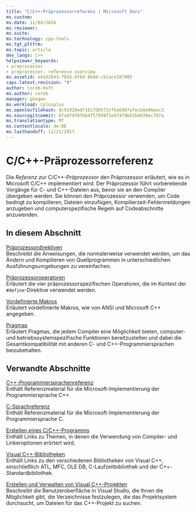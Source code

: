 ```yaml
---
title: "C/C++-Präprozessorreferenz | Microsoft Docs"
ms.custom: 
ms.date: 11/04/2016
ms.reviewer: 
ms.suite: 
ms.technology: cpp-tools
ms.tgt_pltfrm: 
ms.topic: article
dev_langs: C++
helpviewer_keywords:
- preprocessor
- preprocessor, reference overview
ms.assetid: e4a52843-7016-4f6d-8b40-cb1ace18f805
caps.latest.revision: "9"
author: corob-msft
ms.author: corob
manager: ghogen
ms.workload: cplusplus
ms.openlocfilehash: 8c91928edf1617d8572cf6a6087afecb8e08eec3
ms.sourcegitcommit: 8fa8fdf0fbb4f57950f1e8f4f9b81b4d39ec7d7a
ms.translationtype: MT
ms.contentlocale: de-DE
ms.lasthandoff: 12/21/2017
---
```

# <a name="cc-preprocessor-reference"></a>C/C++-Präprozessorreferenz
Die *Referenz zur C/C++-Präprozessor* den Präprozessor erläutert, wie es in Microsoft C/C++ implementiert wird. Der Präprozessor führt vorbereitende Vorgänge für C- und C++-Dateien aus, bevor sie an den Compiler übergeben werden. Sie können den Präprozessor verwenden, um Code bedingt zu kompilieren, Dateien einzufügen, Kompilierzeit-Fehlermeldungen anzugeben und computerspezifische Regeln auf Codeabschnitte anzuwenden.  
  
## <a name="in-this-section"></a>In diesem Abschnitt  
 [Präprozessordirektiven](../preprocessor/preprocessor-directives.md)  
 Beschreibt die Anweisungen, die normalerweise verwendet werden, um das Ändern und Kompilieren von Quellprogrammen in unterschiedlichen Ausführungsumgebungen zu vereinfachen.  
  
 [Präprozessoroperatoren](../preprocessor/preprocessor-operators.md)  
 Erläutert die vier präprozessorspezifischen Operatoren, die im Kontext der `#define`-Direktive verwendet werden.  
  
 [Vordefinierte Makros](../preprocessor/predefined-macros.md)  
 Erläutert vordefinierte Makros, wie von ANSI und Microsoft C++ angegeben.  
  
 [Pragmas](../preprocessor/pragma-directives-and-the-pragma-keyword.md)  
 Erläutert Pragmas, die jedem Compiler eine Möglichkeit bieten, computer- und betriebssystemspezifische Funktionen bereitzustellen und dabei die Gesamtkompatibilität mit anderen C- und C++-Programmiersprachen beizubehalten.  
  
## <a name="related-sections"></a>Verwandte Abschnitte  
 [C++-Programmiersprachenreferenz](../cpp/cpp-language-reference.md)  
 Enthält Referenzmaterial für die Microsoft-Implementierung der Programmiersprache C++.  
  
 [C-Sprachreferenz](../c-language/c-language-reference.md)  
 Enthält Referenzmaterial für die Microsoft-Implementierung der Programmiersprache C.  
  
 [Erstellen eines C/C++-Programms](../build/reference/c-cpp-building-reference.md)  
 Enthält Links zu Themen, in denen die Verwendung von Compiler- und Linkeroptionen erörtert wird.  
  
 [Visual C++-Bibliotheken](http://msdn.microsoft.com/en-us/fec23c40-10c0-4857-9cdc-33a3b99b30ae)  
 Enthält Links zu den verschiedenen Bibliotheken von Visual C++, einschließlich ATL, MFC, OLE DB, C-Laufzeitbibliothek und der C++-Standardbibliothek.  
  
 [Erstellen und Verwalten von Visual C++-Projekten](../ide/creating-and-managing-visual-cpp-projects.md)  
 Beschreibt die Benutzeroberfläche in Visual Studio, die Ihnen die Möglichkeit gibt, die Verzeichnisse festzulegen, die das Projektsystem durchsucht, um Dateien für das C++-Projekt zu suchen.